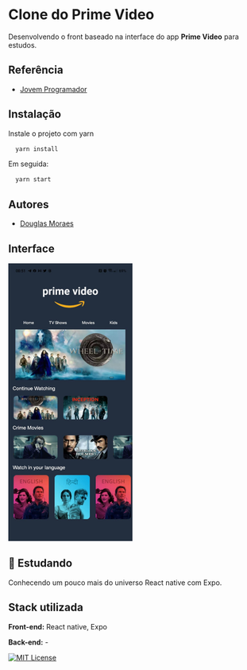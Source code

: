
# Clone do Prime Video

Desenvolvendo o front baseado na interface do app **Prime Video** para estudos.

## Referência

- [Jovem Programador](https://youtu.be/aLJvoPqyMA0)

## Instalação

Instale o projeto com yarn

```bash
  yarn install
```

Em seguida:

```bash
  yarn start
```

## Autores

- [Douglas Moraes](https://www.github.com/octokatherine)

## Interface

<img src="src/assets/print-project.jpeg" alt="Descrição da imagem" width="250">

## 🚀 Estudando

Conhecendo um pouco mais do universo React native com Expo.

## Stack utilizada

**Front-end:** React native, Expo

**Back-end:** -

[![MIT License](https://img.shields.io/badge/License-MIT-green.svg)](https://choosealicense.com/licenses/mit/)